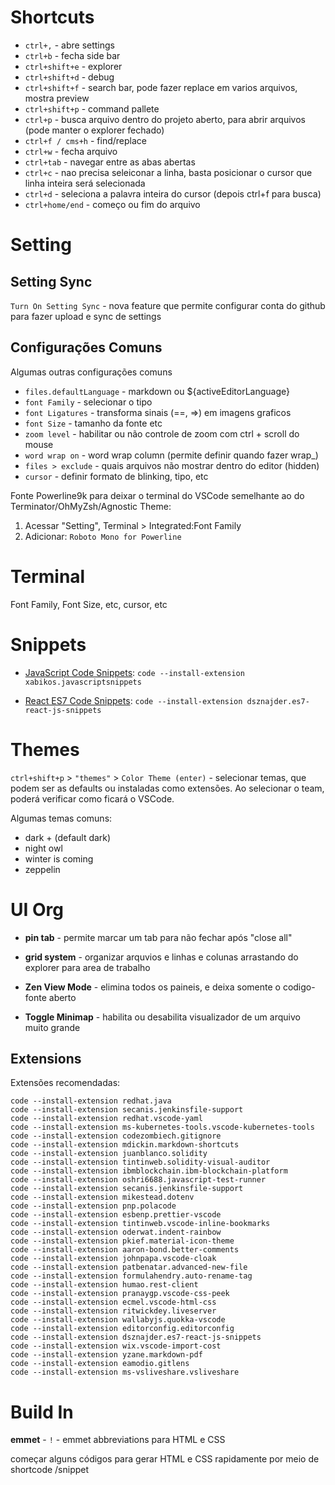 # Shortcuts

* `ctrl+,` - abre settings
* `ctrl+b` - fecha side bar
* `ctrl+shift+e` - explorer
* `ctrl+shift+d` - debug
* `ctrl+shift+f` - search bar, pode fazer replace em varios arquivos, mostra preview
* `ctrl+shift+p` - command pallete
* `ctrl+p` - busca arquivo dentro do projeto aberto, para abrir arquivos (pode manter o explorer fechado)
* `ctrl+f / cms+h` -  find/replace
* `ctrl+w` - fecha arquivo
* `ctrl+tab` - navegar entre as abas abertas
* `ctrl+c` - nao precisa seleiconar a linha, basta posicionar o cursor que linha inteira será selecionada
* `ctrl+d` - seleciona a palavra inteira do cursor (depois ctrl+f para busca)
* `ctrl+home/end` - começo ou fim do arquivo


# Setting

## Setting Sync

`Turn On Setting Sync` - nova feature que permite configurar conta do github para fazer upload e sync de settings

## Configurações Comuns

Algumas outras configurações comuns

* `files.defaultLanguage` - markdown ou ${activeEditorLanguage}
* `font Family` - selecionar o tipo
* `font Ligatures` - transforma sinais (==, =>) em imagens graficos
* `font Size` - tamanho da fonte etc
* `zoom level` - habilitar ou não controle de zoom com ctrl + scroll do mouse
* `word wrap on` - word wrap column (permite definir quando fazer wrap_)
* `files > exclude` - quais arquivos não mostrar dentro do editor (hidden)
* `cursor` - definir formato de blinking, tipo, etc

Fonte Powerline9k para deixar o terminal do VSCode semelhante ao do Terminator/OhMyZsh/Agnostic Theme:

1. Acessar "Setting", Terminal > Integrated:Font Family
2. Adicionar: `Roboto Mono for Powerline`

# Terminal
Font Family, Font Size, etc, cursor, etc

# Snippets

* [JavaScript Code Snippets](https://github.com/xabikos/vscode-javascript/blob/master/snippets/snippets.json): `code --install-extension xabikos.javascriptsnippets`

* [React ES7 Code Snippets](https://github.com/dsznajder/vscode-es7-javascript-react-snippets): `code --install-extension dsznajder.es7-react-js-snippets`

# Themes
`ctrl+shift+p` > `"themes"` > `Color Theme (enter)` -  selecionar temas, que podem ser as defaults ou instaladas como extensões. Ao selecionar o team, poderá verificar como ficará o VSCode. 

Algumas temas comuns:

* dark + (default dark)
* night owl
* winter is coming
* zeppelin


# UI Org

* **pin tab** - permite marcar um tab para não fechar após "close all" 

* **grid system** - organizar arquvios e linhas e colunas arrastando do explorer para area de trabalho

* **Zen View Mode** - elimina todos os paineis, e deixa somente o codigo-fonte aberto
* **Toggle Minimap** - habilita ou desabilita visualizador de um arquivo muito grande

## Extensions

Extensões recomendadas:
```
code --install-extension redhat.java
code --install-extension secanis.jenkinsfile-support
code --install-extension redhat.vscode-yaml
code --install-extension ms-kubernetes-tools.vscode-kubernetes-tools
code --install-extension codezombiech.gitignore
code --install-extension mdickin.markdown-shortcuts
code --install-extension juanblanco.solidity
code --install-extension tintinweb.solidity-visual-auditor
code --install-extension ibmblockchain.ibm-blockchain-platform
code --install-extension oshri6688.javascript-test-runner
code --install-extension secanis.jenkinsfile-support
code --install-extension mikestead.dotenv
code --install-extension pnp.polacode
code --install-extension esbenp.prettier-vscode  
code --install-extension tintinweb.vscode-inline-bookmarks
code --install-extension oderwat.indent-rainbow
code --install-extension pkief.material-icon-theme
code --install-extension aaron-bond.better-comments
code --install-extension johnpapa.vscode-cloak
code --install-extension patbenatar.advanced-new-file
code --install-extension formulahendry.auto-rename-tag
code --install-extension humao.rest-client
code --install-extension pranaygp.vscode-css-peek
code --install-extension ecmel.vscode-html-css
code --install-extension ritwickdey.liveserver
code --install-extension wallabyjs.quokka-vscode
code --install-extension editorconfig.editorconfig
code --install-extension dsznajder.es7-react-js-snippets
code --install-extension wix.vscode-import-cost
code --install-extension yzane.markdown-pdf
code --install-extension eamodio.gitlens
code --install-extension ms-vsliveshare.vsliveshare
```


# Build In
**emmet** - `!`  - emmet abbreviations para HTML e CSS

começar alguns códigos para gerar HTML e CSS rapidamente por meio de shortcode /snippet
